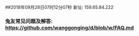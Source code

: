 ##2018年09月28日07时12分07秒 新址: 159.65.84.222
### 兔友常见问题及解答: https://github.com/wanggonging/d/blob/w/FAQ.md

